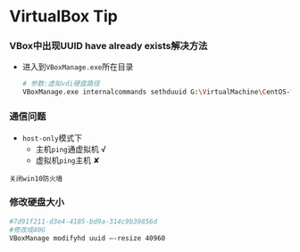 <!-- toc -->
# VirtualBox Tip

### VBox中出现UUID have already exists解决方法

+ 进入到`VBoxManage.exe`所在目录
    ```bash
    # 参数:虚拟vdi硬盘路径
    VBoxManage.exe internalcommands sethduuid G:\VirtualMachine\CentOS-WEB\CentOS-WEB-01.vdi
    ```

### 通信问题
+ `host-only`模式下
    - 主机`ping`通虚拟机  √
    - 虚拟机`ping`主机 ✘
```
关闭win10防火墙
```

### 修改硬盘大小

```bash
#7d91f211-d3e4-4185-bd9a-314c9b39856d
#修改成40G
VBoxManage modifyhd uuid –-resize 40960
```